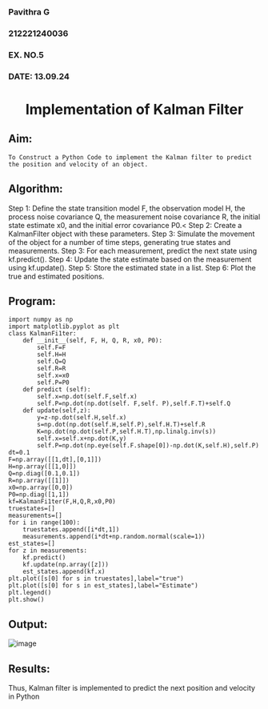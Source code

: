 <H3>Pavithra G</H3>
<H3>212221240036</H3>
<H3>EX. NO.5</H3>
<H3>DATE: 13.09.24</H3>
<H1 ALIGN =CENTER> Implementation of Kalman Filter</H1>

## Aim:
    To Construct a Python Code to implement the Kalman filter to predict the position and velocity of an object.
## Algorithm:
Step 1: Define the state transition model F, the observation model H, the process noise covariance Q, the measurement noise covariance R, the initial state estimate x0, and the initial error covariance P0.<
Step 2:  Create a KalmanFilter object with these parameters.
Step 3: Simulate the movement of the object for a number of time steps, generating true states and measurements. 
Step 3: For each measurement, predict the next state using kf.predict().
Step 4: Update the state estimate based on the measurement using kf.update().
Step 5: Store the estimated state in a list.
Step 6: Plot the true and estimated positions.
## Program:
```
import numpy as np
import matplotlib.pyplot as plt
class KalmanFi1ter:
    def __init__(self, F, H, Q, R, x0, P0):
        self.F=F
        self.H=H
        self.Q=Q
        self.R=R
        self.x=x0
        self.P=P0
    def predict (self):
        self.x=np.dot(self.F,self.x)
        self.P=np.dot(np.dot(self. F,self. P),self.F.T)+self.Q
    def update(self,z):
        y=z-np.dot(self.H,self.x)
        s=np.dot(np.dot(self.H,self.P),self.H.T)+self.R
        K=np.dot(np.dot(self.P,self.H.T),np.linalg.inv(s))
        self.x=self.x+np.dot(K,y)
        self.P=np.dot(np.eye(self.F.shape[0])-np.dot(K,self.H),self.P)
dt=0.1
F=np.array([[1,dt],[0,1]])
H=np.array([[1,0]])
Q=np.diag([0.1,0.1])
R=np.array([[1]])
x0=np.array([0,0])
P0=np.diag([1,1])
kf=KalmanFi1ter(F,H,Q,R,x0,P0)
truestates=[]
measurements=[]
for i in range(100):
    truestates.append([i*dt,1])
    measurements.append(i*dt+np.random.normal(scale=1))
est_states=[]
for z in measurements:
    kf.predict()
    kf.update(np.array([z]))
    est_states.append(kf.x)
plt.plot([s[0] for s in truestates],label="true")
plt.plot([s[0] for s in est_states],label="Estimate")
plt.legend()
plt.show()
```
## Output:
![image](https://github.com/user-attachments/assets/2797ea7a-8018-44f9-adf1-d63f228ec3b4)

## Results:
Thus, Kalman filter is implemented to predict the next position and   velocity in Python



